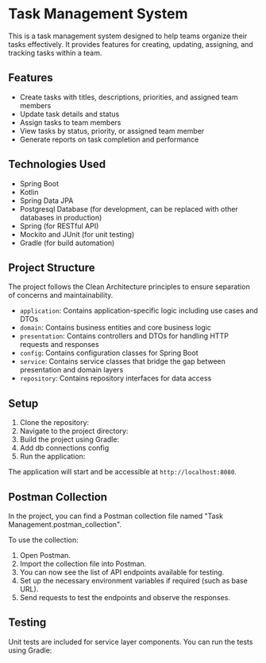 # Task Management System

This is a task management system designed to help teams organize their tasks effectively. It provides features for creating, updating, assigning, and tracking tasks within a team.

## Features

- Create tasks with titles, descriptions, priorities, and assigned team members
- Update task details and status
- Assign tasks to team members
- View tasks by status, priority, or assigned team member
- Generate reports on task completion and performance

## Technologies Used

- Spring Boot
- Kotlin
- Spring Data JPA
- Postgresql Database (for development, can be replaced with other databases in production)
- Spring (for RESTful API)
- Mockito and JUnit (for unit testing)
- Gradle (for build automation)

## Project Structure

The project follows the Clean Architecture principles to ensure separation of concerns and maintainability.

- `application`: Contains application-specific logic including use cases and DTOs
- `domain`: Contains business entities and core business logic
- `presentation`: Contains controllers and DTOs for handling HTTP requests and responses
- `config`: Contains configuration classes for Spring Boot
- `service`: Contains service classes that bridge the gap between presentation and domain layers
- `repository`: Contains repository interfaces for data access

## Setup

1. Clone the repository:
2. Navigate to the project directory:
3. Build the project using Gradle:
4. Add db connections config
5. Run the application:

The application will start and be accessible at `http://localhost:8080`.

## Postman Collection

In the project, you can find a Postman collection file named "Task Management.postman_collection".

To use the collection:

1. Open Postman.
2. Import the collection file into Postman.
3. You can now see the list of API endpoints available for testing.
4. Set up the necessary environment variables if required (such as base URL).
5. Send requests to test the endpoints and observe the responses.

## Testing

Unit tests are included for service layer components. You can run the tests using Gradle:
